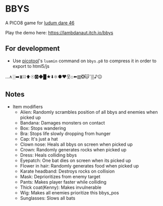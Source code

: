 BBYS
====

A PICO8 game for [ludum dare 46](https://ldjam.com)

Play the demo here: https://lambdanaut.itch.io/bbys

For development
---------------

* Use [picotool](https://github.com/dansanderson/picotool)'s `luamin` command on `bbys.p8` to compress it in order to export to html5/js 


…∧░➡️⧗▤⬆️☉🅾️◆█★⬇️✽●♥웃⌂⬅️▥❎🐱ˇ▒♪😐


Notes
-----

* Item modifiers
  * Alien: Randomly scrambles position of all bbys and enemies when picked up
  * Bandana: Damages monsters on contact
  * Box: Stops wandering
  * Bra: Stops life slowly dropping from hunger
  * Cap: It's just a hat
  * Clown nose: Heals all bbys on screen when picked up
  * Crown: Randomly generates rocks when picked up
  * Dress: Heals colliding bbys
  * Eyepatch: One bat dies on screen when its picked up
  * Flower in hair: Randomly generates food when picked up
  * Karate headband: Destroys rocks on collision
  * Mask: Deprioritizes from enemy target
  * Pants: Makes player faster while colliding
  * Thick coat(Kenny): Makes invulnerable
  * Wig: Makes all enemies prioritize this bbys_pos
  * Sunglasses: Slows all bats
